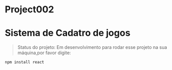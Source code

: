 # Project002
<h1> Sistema de Cadatro de  jogos</h1>

> Status do projeto: Em desenvolvimento
para  rodar esse projeto na sua máquina,por favor digite:

```
npm install react
```
